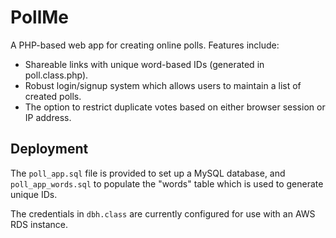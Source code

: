 # PollMe
A PHP-based web app for creating online polls. Features include:
- Shareable links with unique word-based IDs (generated in poll.class.php).
- Robust login/signup system which allows users to maintain a list of created polls.
- The option to restrict duplicate votes based on either browser session or IP address.

## Deployment

The `poll_app.sql` file is provided to set up a MySQL database, and `poll_app_words.sql` to populate the "words" table which is used to generate unique IDs.

The credentials in `dbh.class` are currently configured for use with an AWS RDS instance.
